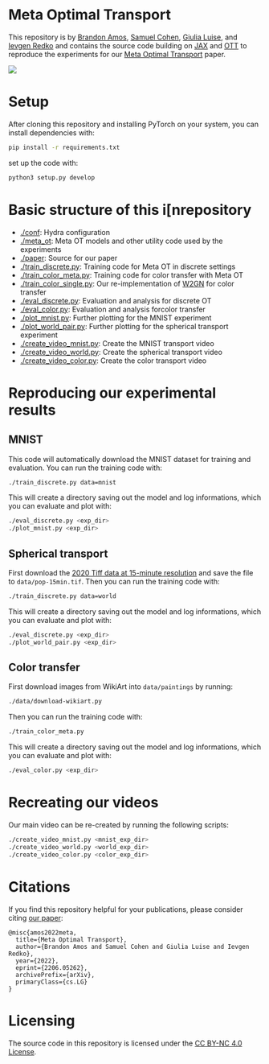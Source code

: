 # Meta Optimal Transport

This repository is by
[Brandon Amos](http://bamos.github.io),
[Samuel Cohen](https://www.samcohen16.com/),
[Giulia Luise](https://giulslu.github.io/), and
[Ievgen Redko](https://ievred.github.io/)
and contains the source code building on
[JAX](https://github.com/google/jax) and
[OTT](https://github.com/ott-jax/ott)
to reproduce the
experiments for our
[Meta Optimal Transport](https://arxiv.org/abs/2206.05262)
paper.

![](https://user-images.githubusercontent.com/707462/173271876-61b18081-ffbb-4603-ab43-06c79e80616b.gif)


# Setup
After cloning this repository and installing PyTorch
on your system, you can install dependencies with:
```bash
pip install -r requirements.txt
```

set up the code with:

```bash
python3 setup.py develop
```

# Basic structure of this i[nrepository

+ [./conf](./conf): Hydra configuration
+ [./meta_ot](./meta_ot): Meta OT models and other utility code used by the experiments
+ [./paper](./paper): Source for our paper
+ [./train_discrete.py](./train_discrete.py): Training code for Meta OT in discrete settings
+ [./train_color_meta.py](./train_color_meta.py): Training code for color transfer with Meta OT
+ [./train_color_single.py](./train_color_single.py): Our re-implementation of [W2GN](https://arxiv.org/abs/1909.13082) for color transfer
+ [./eval_discrete.py](./eval_discrete.py): Evaluation and analysis for discrete OT
+ [./eval_color.py](./eval_color.py): Evaluation and analysis forcolor transfer
+ [./plot_mnist.py](./plot_mnist.py): Further plotting for the MNIST experiment
+ [./plot_world_pair.py](./plot_world_pair.py): Further plotting for the spherical transport experiment
+ [./create_video_mnist.py](./create_video_mnist.py): Create the MNIST transport video
+ [./create_video_world.py](./create_video_world.py): Create the spherical transport video
+ [./create_video_color.py](./create_video_color.py): Create the color transport video

# Reproducing our experimental results
## MNIST
This code will automatically download the MNIST dataset
for training and evaluation.
You can run the training code with:
```bash
./train_discrete.py data=mnist
```
This will create a directory saving out the model and
log informations, which you can evaluate and plot with:
```bash
./eval_discrete.py <exp_dir>
./plot_mnist.py <exp_dir>
```

## Spherical transport
First download the
[2020 Tiff data at 15-minute resolution](https://sedac.ciesin.columbia.edu/data/set/gpw-v4-population-density-adjusted-to-2015-unwpp-country-totals-rev11/data-download#)
and save the file to `data/pop-15min.tif`.
Then you can run the training code with:
```bash
./train_discrete.py data=world
```
This will create a directory saving out the model and
log informations, which you can evaluate and plot with:
```bash
./eval_discrete.py <exp_dir>
./plot_world_pair.py <exp_dir>
```

## Color transfer
First download images from WikiArt into `data/paintings` by running:
```bash
./data/download-wikiart.py
```
Then you can run the training code with:
```bash
./train_color_meta.py
```
This will create a directory saving out the model and
log informations, which you can evaluate and plot with:
```bash
./eval_color.py <exp_dir>
```

# Recreating our videos
Our main video can be re-created by running the following scripts:

```bash
./create_video_mnist.py <mnist_exp_dir>
./create_video_world.py <world_exp_dir>
./create_video_color.py <color_exp_dir>
```

# Citations
If you find this repository helpful for your publications,
please consider citing
[our paper](https://arxiv.org/abs/2206.05262):

```
@misc{amos2022meta,
  title={Meta Optimal Transport},
  author={Brandon Amos and Samuel Cohen and Giulia Luise and Ievgen Redko},
  year={2022},
  eprint={2206.05262},
  archivePrefix={arXiv},
  primaryClass={cs.LG}
}
```

# Licensing
The source code in this repository is licensed under the
[CC BY-NC 4.0 License](https://creativecommons.org/licenses/by-nc/4.0/).
